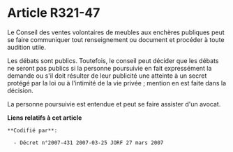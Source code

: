 # Article R321-47

Le Conseil des ventes volontaires de meubles aux enchères publiques peut se faire communiquer tout renseignement ou document
et procéder à toute audition utile.

Les débats sont publics. Toutefois, le conseil peut décider que les débats ne seront pas publics si la personne poursuivie en
fait expressément la demande ou s'il doit résulter de leur publicité une atteinte à un secret protégé par la loi ou à
l'intimité de la vie privée ; mention en est faite dans la décision.

La personne poursuivie est entendue et peut se faire assister d'un avocat.

**Liens relatifs à cet article**

	**Codifié par**:

	  - Décret n°2007-431 2007-03-25 JORF 27 mars 2007
